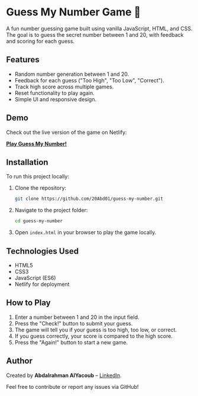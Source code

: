 # Guess My Number Game 🎲

A fun number guessing game built using vanilla JavaScript, HTML, and CSS. The goal is to guess the secret number between 1 and 20, with feedback and scoring for each guess.

## Features
- Random number generation between 1 and 20.
- Feedback for each guess ("Too High", "Too Low", "Correct").
- Track high score across multiple games.
- Reset functionality to play again.
- Simple UI and responsive design.

## Demo

Check out the live version of the game on Netlify:

[**Play Guess My Number!**](https://abuhoney-guess-game.netlify.app/)

## Installation

To run this project locally:

1. Clone the repository:
    ```bash
    git clone https://github.com/20Abd01/guess-my-number.git
    ```
   
2. Navigate to the project folder:
    ```bash
    cd guess-my-number
    ```

3. Open `index.html` in your browser to play the game locally.

## Technologies Used

- HTML5
- CSS3
- JavaScript (ES6)
- Netlify for deployment

## How to Play

1. Enter a number between 1 and 20 in the input field.
2. Press the "Check!" button to submit your guess.
3. The game will tell you if your guess is too high, too low, or correct.
4. If you guess correctly, your score is compared to the high score.
5. Press the "Again!" button to start a new game.

## Author

Created by **Abdalrahman AlYacoub** – [LinkedIn](https://www.linkedin.com/in/abdalrahman-al-yacoub-1642a3203/).

Feel free to contribute or report any issues via GitHub!
